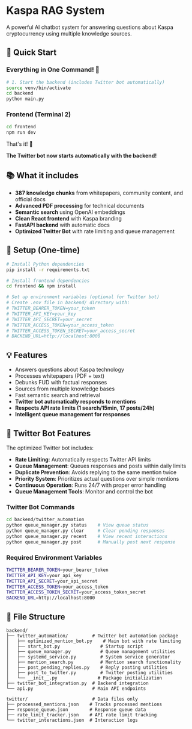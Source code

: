 # Kaspa RAG System

A powerful AI chatbot system for answering questions about Kaspa cryptocurrency using multiple knowledge sources.

## 🚀 Quick Start

### Everything in One Command! 🎉

```bash
# 1. Start the backend (includes Twitter bot automatically)
source venv/bin/activate
cd backend
python main.py
```

### Frontend (Terminal 2)
```bash
cd frontend
npm run dev
```

That's it! 🎉

**The Twitter bot now starts automatically with the backend!**

## 📚 What it includes
- **387 knowledge chunks** from whitepapers, community content, and official docs
- **Advanced PDF processing** for technical documents
- **Semantic search** using OpenAI embeddings
- **Clean React frontend** with Kaspa branding
- **FastAPI backend** with automatic docs
- **Optimized Twitter Bot** with rate limiting and queue management

## 🔧 Setup (One-time)
```bash
# Install Python dependencies
pip install -r requirements.txt

# Install frontend dependencies
cd frontend && npm install

# Set up environment variables (optional for Twitter bot)
# Create .env file in backend/ directory with:
# TWITTER_BEARER_TOKEN=your_token
# TWITTER_API_KEY=your_key
# TWITTER_API_SECRET=your_secret
# TWITTER_ACCESS_TOKEN=your_access_token
# TWITTER_ACCESS_TOKEN_SECRET=your_access_secret
# BACKEND_URL=http://localhost:8000
```

## 💡 Features
- Answers questions about Kaspa technology
- Processes whitepapers (PDF + text)
- Debunks FUD with factual responses
- Sources from multiple knowledge bases
- Fast semantic search and retrieval
- **Twitter bot automatically responds to mentions**
- **Respects API rate limits (1 search/15min, 17 posts/24h)**
- **Intelligent queue management for responses**

## 🤖 Twitter Bot Features

The optimized Twitter bot includes:

- **Rate Limiting**: Automatically respects Twitter API limits
- **Queue Management**: Queues responses and posts within daily limits
- **Duplicate Prevention**: Avoids replying to the same mention twice
- **Priority System**: Prioritizes actual questions over simple mentions
- **Continuous Operation**: Runs 24/7 with proper error handling
- **Queue Management Tools**: Monitor and control the bot

### Twitter Bot Commands

```bash
cd backend/twitter_automation
python queue_manager.py status    # View queue status
python queue_manager.py clear     # Clear pending responses
python queue_manager.py recent    # View recent interactions
python queue_manager.py post      # Manually post next response
```

### Required Environment Variables

```bash
TWITTER_BEARER_TOKEN=your_bearer_token
TWITTER_API_KEY=your_api_key
TWITTER_API_SECRET=your_api_secret
TWITTER_ACCESS_TOKEN=your_access_token
TWITTER_ACCESS_TOKEN_SECRET=your_access_token_secret
BACKEND_URL=http://localhost:8000
```

## 📁 File Structure

```
backend/
├── twitter_automation/         # Twitter bot automation package
│   ├── optimized_mention_bot.py    # Main bot with rate limiting
│   ├── start_bot.py               # Startup script
│   ├── queue_manager.py           # Queue management utilities
│   ├── systemd_service.py         # System service generator
│   ├── mention_search.py          # Mention search functionality
│   ├── post_pending_replies.py    # Reply posting utilities
│   ├── post_to_twitter.py         # Twitter posting utilities
│   └── __init__.py               # Package initialization
├── twitter_bot_integration.py  # Backend integration
└── api.py                      # Main API endpoints

twitter/                        # Data files only
├── processed_mentions.json    # Tracks processed mentions
├── response_queue.json        # Response queue data
├── rate_limit_tracker.json    # API rate limit tracking
└── twitter_interactions.json  # Interaction logs
```